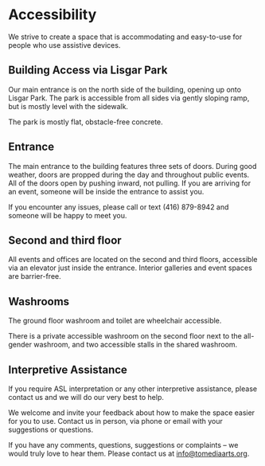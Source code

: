 # Accessibility

We strive to create a space that is accommodating and easy-to-use for people who use assistive devices.

## Building Access via Lisgar Park

Our main entrance is on the north side of the building, opening up onto Lisgar Park. The park is accessible from all sides via gently sloping ramp, but is mostly level with the sidewalk.

The park is mostly flat, obstacle-free concrete. 

## Entrance

The main entrance to the building features three sets of doors. During good weather, doors are propped during the day and throughout public events. All of the doors open by pushing inward, not pulling. If you are arriving for an event, someone will be inside the entrance to assist you.

If you encounter any issues, please call or text (416) 879-8942  and someone will be happy to meet you.

## Second and third floor

All events and offices are located on the second and third floors, accessible via an elevator just inside the entrance. Interior galleries and event spaces are barrier-free.

## Washrooms

The ground floor washroom and toilet are wheelchair accessible.

There is a private accessible washroom on the second floor next to the all-gender washroom, and two accessible stalls in the shared washroom.

## Interpretive Assistance

If you require ASL interpretation or any other interpretive assistance, please contact us and we will do our very best to help.

We welcome and invite your feedback about how to make the space easier for you to use. Contact us in person, via phone or email with your suggestions or questions.

If you have any comments, questions, suggestions or complaints – we would truly love to hear them. Please contact us at [info@tomediaarts.org](mailto:info@tomediaarts.org).

